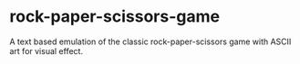 # rock-paper-scissors-game
A text based emulation of the classic rock-paper-scissors game with ASCII art for visual effect. 
